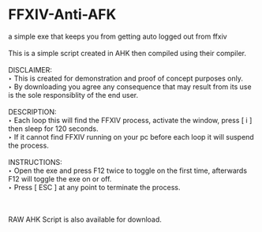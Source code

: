 # FFXIV-Anti-AFK <br>
a simple exe that keeps you from getting auto logged out from ffxiv <br>
<br>
This is a simple script created in AHK then compiled using their compiler. <br>
<br>
DISCLAIMER: <br>
‣ This is created for demonstration and proof of concept purposes only. <br> 
‣ By downloading you agree any consequence that may result from its use is the sole responsiblity of the end user. <br>
<br>
DESCRIPTION: <br>
‣ Each loop this will find the FFXIV process, activate the window, press [ i ] then sleep for 120 seconds. <br>
‣ If it cannot find FFXIV running on your pc before each loop it will suspend the process. <br>
<br>
INSTRUCTIONS: <br>
‣ Open the exe and press F12 twice to toggle on the first time, afterwards F12 will toggle the exe on or off. <br>
‣ Press [ ESC ] at any point to terminate the process.  <br>
<br>
<br>


RAW AHK Script is also available for download.
